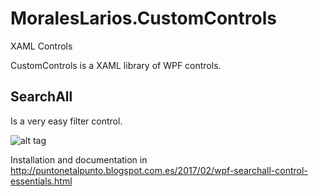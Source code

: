 # MoralesLarios.CustomControls
XAML Controls

CustomControls is a XAML library of WPF controls.

## SearchAll

Is a very easy filter control.

![alt tag](https://1.bp.blogspot.com/-09lxTGxnGWQ/WJoyrXLD1iI/AAAAAAAAI24/7a-iFNi501czAxGHOSVS_CFiaNnNMAwoQCK4B/s1600/SearchAllFlash1.gif)

Installation and documentation in http://puntonetalpunto.blogspot.com.es/2017/02/wpf-searchall-control-essentials.html
